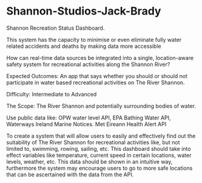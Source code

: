 # Shannon-Studios-Jack-Brady

Shannon Recreation Status Dashboard.

This system has the capacity to minimise or even eliminate fully water related accidents and deaths by making data more accessible

How can real-time data sources be integrated into a single, location-aware safety system for recreational activities along the Shannon River?

Expected Outcomes:
An app that says whether you should or should not participate in water based recreational activities on The River Shannon.

Difficulty:
Intermediate to Advanced

The Scope:
The River Shannon and potentially surrounding bodies of water. 

Use public data like:
OPW water level API,
EPA Bathing Water API,
Waterways Ireland Marine Notices.
Met Eireann
Health Alert API

To create a system that will allow users to easily and effectively find out the suitability of The River Shannon for recreational activities like, but not limited to, swimming, rowing, sailing, etc. This dashboard should take into effect variables like temperature, current speed in certain locations, water levels, weather, etc. This data should be shown in an intuitive way, furthermore the system may encourage users to go to more safe locations that can be ascertained with the data from the API. 
